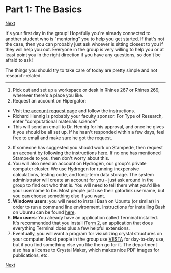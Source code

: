 # Part 1: The Basics
[Next](https://github.com/ashtonmv/Getting-Started/blob/master/objectives/Part_2.md)

It's your first day in the group! Hopefully you're already connected to another student who is "mentoring" you to help you get started. If that's not the case, then you can probably just ask whoever is sitting closest to you if they will help you out. Everyone in the group is very willing to help you or at least point you in the right direction if you have any questions, so don't be afraid to ask!

The things you should try to take care of today are pretty simple and not research-related.

----------------

1. Pick out and set up a workspace or desk in Rhines 267 or Rhines 269, wherever there's a place you like.
2. Request an account on Hipergator:
  * Visit [the account request page](https://www.rc.ufl.edu/access/hipergator/account-request/) and follow the instructions.
  * Richard Hennig is probably your faculty sponsor. For Type of Research, enter "computational materials science"
  * This will send an email to Dr. Hennig for his approval, and once he gives it you should be all set up. If he hasn't responded within a few days, feel free to email and make sure he got the request.
3. If someone has suggested you should work on Stampede, then request an account by following the instructions [here](https://portal.tacc.utexas.edu/account-request). If no one has mentioned Stampede to you, then don't worry about this.
4. You will also need an account on Hydrogen, our group's private computer cluster. We use Hydrogen for running inexpensive calculations, testing code, and long-term data storage. The system administrator will create an account for you - just ask around in the group to find out who that is. You will need to tell them what you'd like your username to be. Most people just use their gatorlink username, but you can choose something else if you want.
5. **Windows users**: you will need to install Bash on Ubuntu (or similar) in order to run a command line environment. Instructions for installing Bash on Ubuntu can be found [here](https://msdn.microsoft.com/en-us/commandline/wsl/install_guide).
6. **Mac users**: You already have an application called Terminal installed. It's recommended that you install [iTerm 2](https://www.iterm2.com/), an application that does everything Terminal does plus a few helpful extensions.
7. Eventually, you will want a program for visualizing crystal structures on your computer. Most people in the group use [VESTA](http://jp-minerals.org/vesta/en/download.html) for day-to-day use, but if you find something else you like then go for it. The department also has a license to Crystal Maker, which makes nice PDF images for publications, etc.

[Next](https://github.com/ashtonmv/Getting-Started/blob/master/objectives/Part_2.md)
